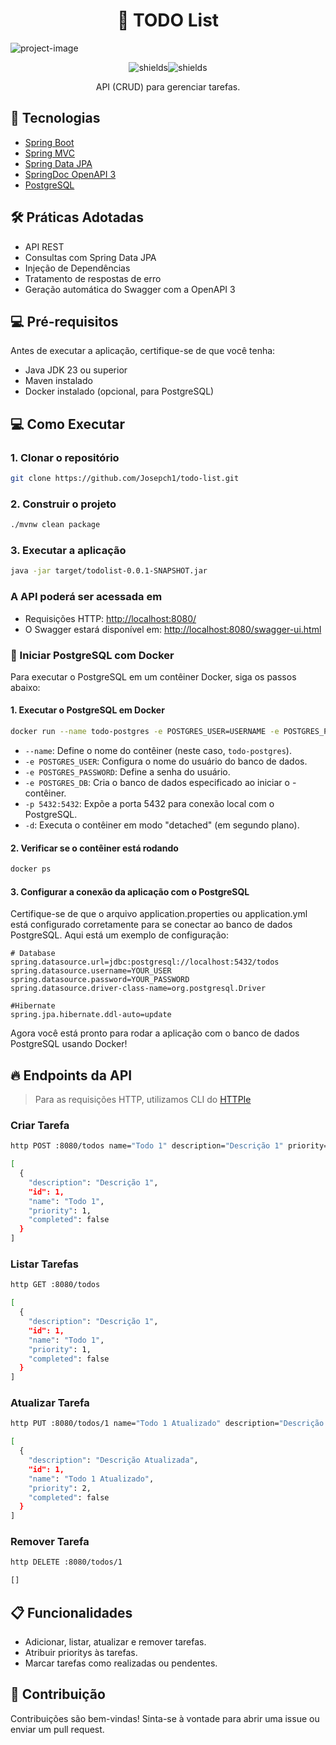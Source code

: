 <h1 align="center" id="title">📝 TODO List</h1>

![project-image](https://socialify.git.ci/Josepch1/todo-list/image?description=1&descriptionEditable=TODO%20List%20API%20using%20Spring%20Boot&language=1&name=1&owner=1&pattern=Solid&theme=Light)

<p align="center"><img src="https://img.shields.io/badge/Status-Concluido-28a745?style=for-the-badge" alt="shields"><img src="https://img.shields.io/badge/Tipo-Backend-8257E5?style=for-the-badge" alt="shields"></p>

<p align="center">API (CRUD) para gerenciar tarefas.</p>

## 🚀 Tecnologias

- [Spring Boot](https://spring.io/projects/spring-boot)
- [Spring MVC](https://docs.spring.io/spring-framework/reference/web/webmvc.html)
- [Spring Data JPA](https://spring.io/projects/spring-data-jpa)
- [SpringDoc OpenAPI 3](https://springdoc.org/v2/#spring-webflux-support)
- [PostgreSQL](https://www.postgresql.org/download/)

## 🛠️ Práticas Adotadas

- API REST
- Consultas com Spring Data JPA
- Injeção de Dependências
- Tratamento de respostas de erro
- Geração automática do Swagger com a OpenAPI 3

## 💻 Pré-requisitos

Antes de executar a aplicação, certifique-se de que você tenha:

- Java JDK 23 ou superior
- Maven instalado
- Docker instalado (opcional, para PostgreSQL)

## 💻 Como Executar

### 1. Clonar o repositório

```bash
git clone https://github.com/Josepch1/todo-list.git
```

### 2. Construir o projeto

```bash
./mvnw clean package
```

### 3. Executar a aplicação

```bash
java -jar target/todolist-0.0.1-SNAPSHOT.jar
```

### A API poderá ser acessada em

- Requisições HTTP: [http://localhost:8080/](http://localhost:8080/)
- O Swagger estará disponível em: [http://localhost:8080/swagger-ui.html](http://localhost:8080/swagger-ui.html)

### 💾 Iniciar PostgreSQL com Docker

Para executar o PostgreSQL em um contêiner Docker, siga os passos abaixo:

#### 1. Executar o PostgreSQL em Docker

```bash
docker run --name todo-postgres -e POSTGRES_USER=USERNAME -e POSTGRES_PASSWORD=PASSWORD -e POSTGRES_DB=todos -p 5432:5432 -d postgres
```

- `--name`: Define o nome do contêiner (neste caso, `todo-postgres`).
- `-e POSTGRES_USER`: Configura o nome do usuário do banco de dados.
- `-e POSTGRES_PASSWORD`: Define a senha do usuário.
- `-e POSTGRES_DB`: Cria o banco de dados especificado ao iniciar o - contêiner.
- `-p 5432:5432`: Expõe a porta 5432 para conexão local com o PostgreSQL.
- `-d`: Executa o contêiner em modo "detached" (em segundo plano).

#### 2. Verificar se o contêiner está rodando

```bash
docker ps
```

#### 3. Configurar a conexão da aplicação com o PostgreSQL

Certifique-se de que o arquivo application.properties ou application.yml está configurado corretamente para se conectar ao banco de dados PostgreSQL. Aqui está um exemplo de configuração:

```properties
# Database
spring.datasource.url=jdbc:postgresql://localhost:5432/todos
spring.datasource.username=YOUR_USER
spring.datasource.password=YOUR_PASSWORD
spring.datasource.driver-class-name=org.postgresql.Driver

#Hibernate
spring.jpa.hibernate.ddl-auto=update
```

Agora você está pronto para rodar a aplicação com o banco de dados PostgreSQL usando Docker!

## 🔥 Endpoints da API

> Para as requisições HTTP, utilizamos CLI do [HTTPIe](https://httpie.io/cli)

### Criar Tarefa

```bash
http POST :8080/todos name="Todo 1" description="Descrição 1" priority=1

[
  {
    "description": "Descrição 1",
    "id": 1,
    "name": "Todo 1",
    "priority": 1,
    "completed": false
  }
]
```

### Listar Tarefas

```bash
http GET :8080/todos

[
  {
    "description": "Descrição 1",
    "id": 1,
    "name": "Todo 1",
    "priority": 1,
    "completed": false
  }
]
```

### Atualizar Tarefa

```bash
http PUT :8080/todos/1 name="Todo 1 Atualizado" description="Descrição Atualizada" priority=2

[
  {
    "description": "Descrição Atualizada",
    "id": 1,
    "name": "Todo 1 Atualizado",
    "priority": 2,
    "completed": false
  }
]
```

### Remover Tarefa

```bash
http DELETE :8080/todos/1

[]
```

## 📋 Funcionalidades

- Adicionar, listar, atualizar e remover tarefas.
- Atribuir prioritys às tarefas.
- Marcar tarefas como realizadas ou pendentes.

## 🤝 Contribuição

Contribuições são bem-vindas! Sinta-se à vontade para abrir uma issue ou enviar um pull request.

